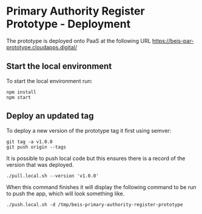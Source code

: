 # Primary Authority Register Prototype - Deployment

The prototype is deployed onto PaaS at the following URL https://beis-par-prototype.cloudapps.digital/

## Start the local environment

To start the local environment run:

```
npm install
npm start
```

## Deploy an updated tag

To deploy a new version of the prototype tag it first using semver:

```
git tag -a v1.0.0
git push origin --tags
```

It is possible to push local code but this ensures there is a record of the version that was deployed.

```
./pull.local.sh --version 'v1.0.0'
```

When this command finishes it will display the following command to be run to push the app, which will look something like.

```
./push.local.sh -d /tmp/beis-primary-authority-register-prototype
```